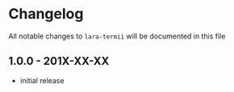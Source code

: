 # Changelog

All notable changes to `lara-termii` will be documented in this file

## 1.0.0 - 201X-XX-XX

- initial release
